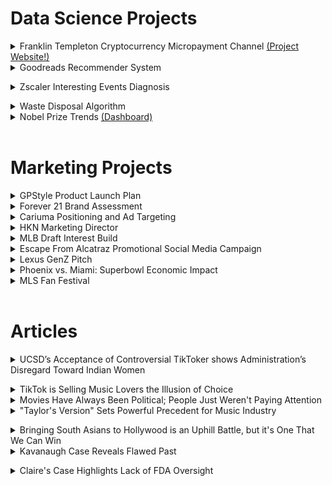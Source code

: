 # Data Science Projects 
<details>
<summary>Franklin Templeton Cryptocurrency Micropayment Channel <a href="https://medhaupadhyay.github.io/Micropayment-Channel-Public-Website/"> (Project Website!)</a></summary>
<img src="https://github.com/medhaupadhyay/portfolio/assets/81603081/f4406e0b-a3d1-44b2-8044-a816f608e366">
<br> </details>


<details>
<summary>Goodreads Recommender System</summary>
<img src="https://github.com/medhaupadhyay/portfolio/assets/81603081/56c7f3ab-0128-4e8b-b57c-1f447fb6c79b">
<img src="https://github.com/medhaupadhyay/portfolio/assets/81603081/f9d1cdac-06e2-4ea4-bf5d-8ce00ad02fa2">
 <img src="https://github.com/medhaupadhyay/portfolio/assets/81603081/edbe09fa-55db-4ed4-93a6-5f176b903d13">
 <img src="https://github.com/medhaupadhyay/portfolio/assets/81603081/df07aee6-e502-43a3-9046-f099a7f35091">
 <img src="https://github.com/medhaupadhyay/portfolio/assets/81603081/328dd6e2-120a-4731-9db2-ec671415ef19">
 <img src="https://github.com/medhaupadhyay/portfolio/assets/81603081/b8a2d88a-a6a6-4c7b-8022-7efcfb1be5e2">
 <img src="https://github.com/medhaupadhyay/portfolio/assets/81603081/0670e8ed-6a0f-41b6-bf67-ac8895bddb9f">
 <img src="https://github.com/medhaupadhyay/portfolio/assets/81603081/20f40eae-2dbf-44a0-8e4a-9e89659ce6e1">
  <img src="https://github.com/medhaupadhyay/portfolio/assets/81603081/c45231df-8faf-4700-a6b7-c8292932457d">
 <img src="https://github.com/medhaupadhyay/portfolio/assets/81603081/eeaec8fa-f11d-4523-a623-0e2d4785225d" >
 <img src="https://github.com/medhaupadhyay/portfolio/assets/81603081/652834a2-7d2d-4acc-9661-749d351f19b7" >
 <img src="https://github.com/medhaupadhyay/portfolio/assets/81603081/b88199e2-5270-42c7-b4ca-011e15414397" >
 <img src="https://github.com/medhaupadhyay/portfolio/assets/81603081/ba95b7c4-d58a-4a1a-b8af-f084b03f2181" >
 
 <br></details>


<details>
<summary>Zscaler Interesting Events Diagnosis</summary>
<img src="https://github.com/medhaupadhyay/portfolio/assets/81603081/3e7a37b2-e0bf-485e-9307-7003df74ca09">
<img src="https://github.com/medhaupadhyay/portfolio/assets/81603081/bab4269a-8992-4e54-993a-e9cbd2f14dad" >
<img src="https://github.com/medhaupadhyay/portfolio/assets/81603081/80ec5112-b085-4e81-b947-308d72be2deb" >
<img src="https://github.com/medhaupadhyay/portfolio/assets/81603081/b5ff1312-cb0c-4dcb-be4f-70b08fb23794" >
<img src="https://github.com/medhaupadhyay/portfolio/assets/81603081/8377e130-0048-4e38-884b-6d5b31f3918b" >
<img src="https://github.com/medhaupadhyay/portfolio/assets/81603081/31d41596-c219-45e7-b496-5bd5ccc1fd5b" >
<img src="https://github.com/medhaupadhyay/portfolio/assets/81603081/78ea7bb3-1e6c-475a-bc5e-e6be57eab4d5" >
<img src="https://github.com/medhaupadhyay/portfolio/assets/81603081/3619884a-7c59-41f9-9676-23f4c8217e94" >
<img src="https://github.com/medhaupadhyay/portfolio/assets/81603081/b98f1b94-94a9-425e-bcd9-ed8f23ef38ea" >
<img src="https://github.com/medhaupadhyay/portfolio/assets/81603081/30c8d5bf-6ec4-4835-87f8-bc565bc744bc" >
<img src="https://github.com/medhaupadhyay/portfolio/assets/81603081/abdd3720-24db-44c9-adfd-964558c3aac6" >
<img src="https://github.com/medhaupadhyay/portfolio/assets/81603081/67c20db9-f880-4ea6-867a-a916bfe781d2" >
<img src="https://github.com/medhaupadhyay/portfolio/assets/81603081/c12fbcbc-278f-4ab0-8b60-5c423b9dc8e5" >
<img src="https://github.com/medhaupadhyay/portfolio/assets/81603081/f254f210-0652-496b-a125-57835617022c" >
<img src="https://github.com/medhaupadhyay/portfolio/assets/81603081/5796829a-c8a9-41f5-b62a-9bc7da5a76b1" >
<img src="https://github.com/medhaupadhyay/portfolio/assets/81603081/6f57f1dc-5d8f-467a-9bdc-73d6e42d67c1" >
<img src="https://github.com/medhaupadhyay/portfolio/assets/81603081/51817dbb-e72b-45a4-896d-fc2ce0a79319" >
<img src="https://github.com/medhaupadhyay/portfolio/assets/81603081/3e4c7444-2033-465e-ac92-05a1f508e46f" >


 <br></details>


<details>
<summary>Waste Disposal Algorithm</summary>
<img src="https://github.com/medhaupadhyay/portfolio/assets/81603081/6c8e421a-7ef2-41ba-acc9-6d90be32507b" >
<img src="https://github.com/medhaupadhyay/portfolio/assets/81603081/4eb88d61-f5fa-4612-a12f-b61c75856a7a" >
<img src="https://github.com/medhaupadhyay/portfolio/assets/81603081/1e3cd897-26b6-4c3b-8bd6-39241bbe40ca" >
<img src="https://github.com/medhaupadhyay/portfolio/assets/81603081/57031355-996a-4b7e-af4d-ee0affd74e19" >
<img src="https://github.com/medhaupadhyay/portfolio/assets/81603081/273c9106-66f1-4ff3-8c72-e2b46b3133ee" >
<img src="https://github.com/medhaupadhyay/portfolio/assets/81603081/a8ff1f23-bd20-41e7-93ff-46032a43bbf0" >
<img src="https://github.com/medhaupadhyay/portfolio/assets/81603081/9f752ac3-7504-44fc-93cb-48d572f367ad" >
<img src="https://github.com/medhaupadhyay/portfolio/assets/81603081/b36394b1-933a-4c61-920e-20414a4a66d2" >
<img src="https://github.com/medhaupadhyay/portfolio/assets/81603081/c8ab7d61-490a-49ad-b7a2-719bba4a0a39" >
<img src="https://github.com/medhaupadhyay/portfolio/assets/81603081/3d42e23b-7e61-4cf8-a1b5-776e0d1613ae" >
<img src="https://github.com/medhaupadhyay/portfolio/assets/81603081/152c2a30-a70e-4d85-a3e6-3edfffea2fe2" >
 
 <br>
</details>

<details>
<summary>Nobel Prize Trends <a href="https://github.com/medhaupadhyay/Nobel-Prize-Trends/tree/main"> (Dashboard)</a></summary>
Alfred Nobel was a Swedish scientist and industrialist; he was most well-known for inventing dynamite. When he died in 1896, he bequeathed all his assets to be used for the establishment of five prizes in the fields of Physics, Chemistry, Physiology (now known as Medicine), Literature, and Peace. The first Nobel prizes were awarded in 1901 and a sixth prize for Economics was added in 1968. While the process of deciding a winner differs slightly for each category, a large chunk of the decision-making happens within the Nobel Committee. This dashboard explores various trends among Nobel prize winners, especially surrounding the number of winners over time, the gender of the winners, and the countries that the winners are from. This dashboard utilizes data spanning from 1901 to 2022. <br>




 
 <br>
</details>
<br>

# Marketing Projects 

<details>
<summary> GPStyle Product Launch Plan </summary>
<img src="https://github.com/medhaupadhyay/portfolio/assets/81603081/0ff2c009-76cc-4d41-85c5-a013d0219c78" >
<img src="https://github.com/medhaupadhyay/portfolio/assets/81603081/739b5f3f-b2f6-4515-a6d9-c03819c6c4b6" >
<img src="https://github.com/medhaupadhyay/portfolio/assets/81603081/9c44f818-0542-4d85-8cf3-e25cb42f6142" >
<img src="https://github.com/medhaupadhyay/portfolio/assets/81603081/430aceef-8357-4f53-b355-437937ba1734" >
<img src="https://github.com/medhaupadhyay/portfolio/assets/81603081/2cd6a6d3-c8f0-4d47-9ff1-4e26a04c63e0" >
<img src="https://github.com/medhaupadhyay/portfolio/assets/81603081/39ef58e6-de70-4b12-9098-55606ea1828d" >
<img src="https://github.com/medhaupadhyay/portfolio/assets/81603081/f2892c67-42ea-492d-8afd-e041d42dfec6" >
<img src="https://github.com/medhaupadhyay/portfolio/assets/81603081/4195e3e3-798f-4c6d-8e8b-3420296ef00b" >
<img src="https://github.com/medhaupadhyay/portfolio/assets/81603081/d144fa4d-5f94-4dbc-a452-8b1896561764" >
<img src="https://github.com/medhaupadhyay/portfolio/assets/81603081/6478e706-b2f4-4ab4-84d9-d2976d8a0308" >
<img src="https://github.com/medhaupadhyay/portfolio/assets/81603081/8fbb84a2-e9be-4dda-a49d-21f144c57ca5" >
<img src="https://github.com/medhaupadhyay/portfolio/assets/81603081/8c6b8796-af98-4a2a-bd96-04d47dc78ae8" >
<img src="https://github.com/medhaupadhyay/portfolio/assets/81603081/6b00408d-e421-4a3d-b4ec-d4428d84b1fb" >
<img src="https://github.com/medhaupadhyay/portfolio/assets/81603081/6b4ec744-ff26-46d3-9a0e-0522499fe3f6" >

 <br>
 <br></details>

<details>
<summary> Forever 21 Brand Assessment </summary>
 <img src="https://github.com/medhaupadhyay/portfolio/assets/81603081/b6f492fe-35e9-47ab-8a7d-9b60eb83137b" >
<img src="https://github.com/medhaupadhyay/portfolio/assets/81603081/4630e62c-fad6-448c-a0f7-960058ea50cb" >
<img src="https://github.com/medhaupadhyay/portfolio/assets/81603081/a887ee26-c5e5-4f58-996b-3b32a293080f" >
<img src="https://github.com/medhaupadhyay/portfolio/assets/81603081/9542061b-d72c-488e-a50f-5fdfb9a0ba72" >
<img src="https://github.com/medhaupadhyay/portfolio/assets/81603081/1534f896-20aa-4733-b0fd-851a0e7240e3" >
<img src="https://github.com/medhaupadhyay/portfolio/assets/81603081/061c297b-bba9-4828-b0c1-9e44b4ebac21" >
<img src="https://github.com/medhaupadhyay/portfolio/assets/81603081/981b5833-07e0-4fa9-87e1-8b796e148570" >
<img src="https://github.com/medhaupadhyay/portfolio/assets/81603081/04af49bb-ee5c-4ab0-9584-47ff04976567" >
 <img src="https://github.com/medhaupadhyay/portfolio/assets/81603081/372e9597-913b-478d-bff9-8daaf6f70c64" >
 <img src="https://github.com/medhaupadhyay/portfolio/assets/81603081/d229284e-e8de-4e68-82a2-85d95d25b9e8" >
 <img src="https://github.com/medhaupadhyay/portfolio/assets/81603081/72ca71c1-c691-4801-88fc-a892e4d3d626" >
 <img src="https://github.com/medhaupadhyay/portfolio/assets/81603081/9041586a-a7cd-419e-bfee-b0069bccd8a0" >
 <img src="https://github.com/medhaupadhyay/portfolio/assets/81603081/b4b17e1f-c7ce-4ad4-ad87-32b9eb2bd8f9" >
<img src="https://github.com/medhaupadhyay/portfolio/assets/81603081/124aa7d2-a27a-4e43-94de-60cfbfda3f02" >
<img src="https://github.com/medhaupadhyay/portfolio/assets/81603081/7e892b25-f408-4b7e-946b-939d90dd81d9" >
<img src="https://github.com/medhaupadhyay/portfolio/assets/81603081/35f9eebe-0cb0-45a6-af9e-e33affe0e5ef" >
<img src="https://github.com/medhaupadhyay/portfolio/assets/81603081/23f5ba91-621d-4afa-801e-41560761f110" >
<img src="https://github.com/medhaupadhyay/portfolio/assets/81603081/270b18de-5b91-414d-8ce9-8df5c547d80c" >
<img src="https://github.com/medhaupadhyay/portfolio/assets/81603081/e68b8d6b-d305-4340-b2ad-54bd10bd89f5" >
<img src="https://github.com/medhaupadhyay/portfolio/assets/81603081/b3372493-da2f-4bb6-b11c-77d0ae51bf3d" >
<img src="https://github.com/medhaupadhyay/portfolio/assets/81603081/4155e8b9-4c24-4ae3-a01d-c50a8a98ccd7" >
<img src="https://github.com/medhaupadhyay/portfolio/assets/81603081/6637d022-77dd-406a-8ac3-a1a82d475a7a" >
<img src="https://github.com/medhaupadhyay/portfolio/assets/81603081/f2b80916-c6d2-40c8-9a89-6f960004dbed" >
<img src="https://github.com/medhaupadhyay/portfolio/assets/81603081/797536dd-fdf3-44aa-b9ad-274d1accf4ae" >
<img src="https://github.com/medhaupadhyay/portfolio/assets/81603081/7cc39798-9852-4d13-9115-43b883c99317" >
<img src="https://github.com/medhaupadhyay/portfolio/assets/81603081/60502c03-2813-43f0-b008-f195ba75eea8" >

 <br>
 <br></details>

 <details>
<summary> Cariuma Positioning and Ad Targeting</summary>
<img src="https://github.com/medhaupadhyay/portfolio/assets/81603081/f0fab1f3-0b0b-4639-8329-4b45b5966bf6" >
<img src="https://github.com/medhaupadhyay/portfolio/assets/81603081/3901e5f0-297f-40cd-af0e-3abfdf107e2a" >
<img src="https://github.com/medhaupadhyay/portfolio/assets/81603081/64b533d4-d496-42df-85e4-67544e734c39" >
<img src="https://github.com/medhaupadhyay/portfolio/assets/81603081/a67157ee-0d1d-4f04-b453-b13732429c42" >
<img src="https://github.com/medhaupadhyay/portfolio/assets/81603081/0f66d627-e62a-4823-9da0-d32bb41f6321" >
<img src="https://github.com/medhaupadhyay/portfolio/assets/81603081/ca746308-731b-43e3-b50c-baae59126a75" >
<img src="https://github.com/medhaupadhyay/portfolio/assets/81603081/bb4c0ecd-dcf7-48ad-bd88-cb521703924d" >
<img src="https://github.com/medhaupadhyay/portfolio/assets/81603081/ca86896a-c371-4585-bbf3-141dd6daefeb" >
<img src="https://github.com/medhaupadhyay/portfolio/assets/81603081/b633a9da-32c8-48ae-b043-e81cd0b3e125" >
<img src="https://github.com/medhaupadhyay/portfolio/assets/81603081/7f13dbde-6883-4581-b256-ceb445ab37d1" >
<img src="https://github.com/medhaupadhyay/portfolio/assets/81603081/5bae7795-3178-4067-889a-ed753030ff60" >
<img src="https://github.com/medhaupadhyay/portfolio/assets/81603081/e440dcee-a87f-4361-9093-0f4227f68b76" >
<img src="https://github.com/medhaupadhyay/portfolio/assets/81603081/868989ed-1d6c-40f9-84bc-d99df4eae4b8" >
<img src="https://github.com/medhaupadhyay/portfolio/assets/81603081/f692d5bb-2cb6-4799-8210-3547c1b4761c" >
<img src="https://github.com/medhaupadhyay/portfolio/assets/81603081/e8aa7033-ca3b-4d98-9f14-eb5c472357d5" >
<img src="https://github.com/medhaupadhyay/portfolio/assets/81603081/f08d5dd9-b5f6-4552-a301-fbb6517c9fca" >
<img src="https://github.com/medhaupadhyay/portfolio/assets/81603081/352c69e2-169e-49f4-bc68-e76f0b56efa9" >
 
 <br>
 <br></details>

  <details>
<summary> HKN Marketing Director</summary>
   I served as Marketing Director for the Kappa Psi chapter of Eta Kappa Nu (HKN), the honor society of the Institute of Electrical and Electronics Engineers (IEEE). Student members are selected on the basis of scholastic standing, character, and leadership. Members provide free tutoring and host a variety of workshops and events to promote technical, professional, and academic development. <br>
   My role involved managing the UCSD HKN Instagram account, LinkedIn, email newsletter, and overall content calendar and style guide. I also created marketing materials for large-scale events such as the annual General Body Meeting (GBM) and Hardware Hackathon (Hard Hack). 
<img src="https://github.com/user-attachments/assets/f0ac8a4d-2be0-4c59-a852-b205b7395a0e" >
<img src="https://github.com/user-attachments/assets/146874c7-a1f1-4a74-b45b-de5a19cb257a" >
<img src="https://github.com/user-attachments/assets/82ac1345-f996-4fd0-b2f0-043ccbb35dc1" >
<img src="https://github.com/user-attachments/assets/8feffd12-854f-4491-8761-77c1936e7d71" >

 <br>
 <br></details>

 <details>
<summary> MLB Draft Interest Build </summary>
<img src="https://github.com/medhaupadhyay/portfolio/assets/81603081/9e038a74-b459-45f9-aeb2-62b9dfc00def" >
<img src="https://github.com/medhaupadhyay/portfolio/assets/81603081/31c8c9a6-f657-47f6-a681-104095b26c86" >
<img src="https://github.com/medhaupadhyay/portfolio/assets/81603081/1c69b95e-467b-4cd5-a238-46ddc866598c" >
<img src="https://github.com/medhaupadhyay/portfolio/assets/81603081/9c5fcbd0-d51e-4e1b-8f4e-c220e010fd95" >
<img src="https://github.com/medhaupadhyay/portfolio/assets/81603081/599afe71-f887-4a03-9b37-094bfaa51044" >
<img src="https://github.com/medhaupadhyay/portfolio/assets/81603081/f41d4580-3aed-4c59-992a-0d91eb22e326" >
 <br>
 <br></details>

<details>
<summary> Escape From Alcatraz Promotional Social Media Campaign </summary>
<img src="https://github.com/medhaupadhyay/portfolio/assets/81603081/19c0857a-d983-45ab-a730-9b1d2e97caea" >

 <br>
 <br></details>

 <details>
<summary> Lexus GenZ Pitch </summary>
<img src="https://github.com/medhaupadhyay/portfolio/assets/81603081/e2015ddf-5b3c-45cf-927e-b3b451b1971b" >
 <img src="https://github.com/medhaupadhyay/portfolio/assets/81603081/2a5eb293-5d15-44b2-99a3-6994459ab4eb" >
<img src="https://github.com/medhaupadhyay/portfolio/assets/81603081/261cb4a0-6a0f-4ddb-93ac-81bdf775fe99" >
<img src="https://github.com/medhaupadhyay/portfolio/assets/81603081/040f474a-d3c9-4d35-9bd3-71ff99b75c12" >
<img src="https://github.com/medhaupadhyay/portfolio/assets/81603081/9b68ba17-b813-480d-8fc5-2478195c6c44" >
<img src="https://github.com/medhaupadhyay/portfolio/assets/81603081/21a36c6a-0592-48d9-939d-928a133ac484" >
<img src="https://github.com/medhaupadhyay/portfolio/assets/81603081/8dc156bf-9f0f-459f-88f3-97a4356e7605" >
<img src="https://github.com/medhaupadhyay/portfolio/assets/81603081/fd9c694c-1501-4887-912b-71814e913b36" >
 <br>
 <br></details>

 <details>
<summary> Phoenix vs. Miami: Superbowl Economic Impact </summary>
<img src="https://github.com/medhaupadhyay/portfolio/assets/81603081/49c424fa-c3d0-4b33-a60f-3e82d79b6025" >
<img src="https://github.com/medhaupadhyay/portfolio/assets/81603081/8e0c8777-84af-473e-bda8-c878306b3943" >
<img src="https://github.com/medhaupadhyay/portfolio/assets/81603081/f0fa86e4-dab3-45ed-8494-0cf236dacb47" >
<img src="https://github.com/medhaupadhyay/portfolio/assets/81603081/f1772007-d5c9-4d83-b1fa-5f419e6ef025" >
<img src="https://github.com/medhaupadhyay/portfolio/assets/81603081/de5713ad-959a-4913-a143-dfe32e510090" >

 <br>
 <br></details>

 <details>
<summary> MLS Fan Festival </summary>
<img src="https://github.com/medhaupadhyay/portfolio/assets/81603081/a71e82ee-d6db-495d-b36b-e79c4d76af5e" >
<img src="https://github.com/medhaupadhyay/portfolio/assets/81603081/dc82eeb0-b600-45c2-8308-ce0fc4ae9b86" >
<img src="https://github.com/medhaupadhyay/portfolio/assets/81603081/0361b869-93a8-48d4-a200-f67a02ddfb39" >
<img src="https://github.com/medhaupadhyay/portfolio/assets/81603081/d3aa03f7-e971-4792-b473-da93d3d0329e" >
<img src="https://github.com/medhaupadhyay/portfolio/assets/81603081/d516ef39-7581-4ee6-a49c-9c48303fd304" >
<img src="https://github.com/medhaupadhyay/portfolio/assets/81603081/28c355f5-ec95-4ddf-9cd4-4f5bfb5abd7e" >
<img src="https://github.com/medhaupadhyay/portfolio/assets/81603081/de8aa07f-03f2-420a-8b68-ce59d7df49c3" >
<img src="https://github.com/medhaupadhyay/portfolio/assets/81603081/5ca9ee28-b08d-4f55-b967-0bf8ca40318d" >
<img src="https://github.com/medhaupadhyay/portfolio/assets/81603081/400f32e6-36bd-4efe-a8ef-d07557838716" >
<img src="https://github.com/medhaupadhyay/portfolio/assets/81603081/c7c33c7b-c8f3-4bf4-b9c3-eef4bc3a70d9" >
<img src="https://github.com/medhaupadhyay/portfolio/assets/81603081/a03518f4-6a5c-44a9-aa5d-8d86ef86b382" >
<img src="https://github.com/medhaupadhyay/portfolio/assets/81603081/52368339-7024-43a9-8cfb-51e4ef9f5adb" >
<img src="https://github.com/medhaupadhyay/portfolio/assets/81603081/0e874271-f8bb-4f99-999b-4252f6c284bb" >
<img src="https://github.com/medhaupadhyay/portfolio/assets/81603081/846e82c6-78e1-471f-9afa-bbc04e06d692" >
<img src="https://github.com/medhaupadhyay/portfolio/assets/81603081/fdc1c2e7-c383-4a9c-967c-5e57da978ec8" >
<img src="https://github.com/medhaupadhyay/portfolio/assets/81603081/47f2a502-73bc-4678-8df2-537b787be14a" >
<img src="https://github.com/medhaupadhyay/portfolio/assets/81603081/c72aafdd-ef35-405b-a361-9aa50a4514e8" >

 <br>
 <br></details> <br>

# Articles 
<details>
<summary> UCSD’s Acceptance of Controversial TikToker shows Administration’s Disregard Toward Indian Women </summary>
Even now, it’s difficult for me to describe the way my stomach dropped when I first heard that Avaneesh Kanala was coming to UC San Diego. At first glance, Kanala might seem like an average UCSD transfer student, but a quick search of his name will pull up the TikTok account where he spews racist and misogynistic “hot takes” to over 350,000 followers. I’ve had the misfortune of seeing his videos on my “For You Page” for the past couple years, but the thought of him coming here was truly gut-wrenching. <br>
<img src="https://github.com/medhaupadhyay/portfolio/assets/81603081/eee191eb-a0cf-4dd4-8e25-720e794e3f25" > 
<br>
Kanala’s videos reduce women to mere objects, belittling everything about them from their bodies to their education to their culture, with targeted attacks on his female classmates. This kind of hateful content has always been aimed at people like me: Indian women who aspire to be independent and intelligent. For the past few years, Kanala’s TikTok content has been a painful but bearable rabbit hole that I would occasionally be sucked into. But now I am seeing demons from my screen materialize as Kanala steps onto the UCSD campus. My school has taken someone who can kindly be described as a troll, and presented them in the flesh; am I wrong to see this as a stinging betrayal? <br>
I know that in the real world, there are battles that I will lose. There will be people who will spew hatred at me and try to push me down. But here? On my home turf? This is a knife in my back, a sinking feeling in my stomach. It is a loss of trust, a broken promise.  <br>
<img src="https://github.com/medhaupadhyay/portfolio/assets/81603081/0a577368-d8ae-45c5-8dcc-0c8a11f54eaa" > <br>
I have always believed UCSD when they claimed that this is “an inclusive community where all have the opportunity to thrive,” but the acceptance of Kanala has left me questioning the purity of their ideals. Until now, I considered this school a safe place, a place where my classmates and I would be protected and uplifted. The inclusive community here is one of the first things I bring up when people ask about my favorite parts of UCSD. I tell them how I turned down other schools because I didn’t want to be surrounded by toxic clout chasers who put down other people in some sort of twisted game. I tell them that UCSD promised me a place where I would be respected — where I would be valued. <br>
 One case cannot make or break the culture of an entire university, but UCSD bringing a student like this onto campus would make their stance on inclusion infinitely clearer than thousands of memos ever could; after all, what good is a school that goes on and on about making sure that everyone “feels included in campus life” and then turns around and provides a welcome to someone who is actively spreading hateful and prejudiced messaging? Will the school only take action after these kinds of posts lead to physical violence against women? And what about the other hidden incels at UCSD who will take Kanala’s acceptance at UCSD as a green light for their own brands of misogyny and sexual violence? One case can easily serve as the straw that breaks the camel’s back. <br>
<img src="https://github.com/medhaupadhyay/portfolio/assets/81603081/5432011d-bc1b-4582-8311-43d0e28cdce6" > <br>

Kanala has also complained that “brown TikTok teamed up to get [him] kicked out of Purdue.” In this case, he is referring to the South Asian community on tiktok, many of whom claim that he was facing multiple sexual assault allegations. <br>
Whether Kanala was expelled from Purdue or left of his own volition, he is placing the blame on a mass grassroots uprising. While the details of his situation are not publicly available, it is not unreasonable to believe that all those people had a strong reason to push him out of school. If he was truly “kicked out” of Purdue as he claims, why has UCSD welcomed him here? Has he made amends for his actions? <br>
<img src="https://github.com/medhaupadhyay/portfolio/assets/81603081/6331d7f8-fdd9-4eb0-a664-0dbf09630b18" > <br>

The administration has welcomed this man onto our campus, given him a dorm and a seat in our classes. But how are we, as students, supposed to welcome him into our Triton community? How do we make space for him without pushing out the Indian women that he has been actively undermining? I don’t think we can. I think that a line has been drawn in the sand and we must choose sides. <br>
I can rest easier knowing that many will choose the clearly correct side, and it is comforting to see students leaping to denounce Kanala’s actions. Although it’s heartwarming to see everyone coming together like this, we all know that administration’s acceptance of Kanala reigns supreme. The truth of the matter is that UCSD’s acceptance of Kanala is serving as a strong form of validation for his hateful rhetoric. While this may not have been their intention, UCSD send the message that this student is a respectable citizen who lives by the Triton values. This, in turn, creates an uncomfortable, and potentially unsafe, environment for Indian women at UCSD. <br>
To be absolutely clear, I do not know Avaneesh personally, nor am I advocating for any specific action to be taken against him. All I have to say is that I am deeply disappointed in my school. Something in our Triton community has broken, and I’m afraid it may be irreparable. <br>

 <br></details>

 <details>
<summary>  TikTok is Selling Music Lovers the Illusion of Choice </summary>
 TikTok has established itself as a breeding ground for a whole new type of social media content, one that relies heavily on music. But rather than finding “new” music on TikTok, we’re just being fed the same thing over and over again until our brain starts to tell us that it might not sound so terrible after all. TikTok doesn’t make good music famous; it makes certain types of music famous. <br>
  <img src="https://github.com/medhaupadhyay/portfolio/assets/81603081/59d89197-6334-40e8-9397-ac3028ec1dd5" > <br>
TikTok music leans heavily into a few niche categories. Aside from songs that are good for dancing, one such category is songs with catchy lyrics. These songs are very useful as the soundtrack for the short stories common on TikTok. For example, the lines “for all of my pretty, and all of my ugly too” from Grande’s “pov” were commonly used for people to show themselves looking — you guessed it — pretty and ugly. Songs with fun beat drops have also found a place on TikTok. The beat drop in songs like “Candy,” “ily” and “Somebody That I Used to Know” are commonly used as a soundtrack to short stories or compilations. <br>
Inherently, TikTok has served to severely narrow the scope of songs that can become popular; if your song doesn’t fit into one of these categories, good luck getting anyone to listen to it. On the flip side, if your song does fit into one of these categories, you’ve suddenly and exponentially increased the odds of it becoming mainstream.   <br>
When a song goes viral, it’s suddenly being blasted into people’s ears every time they visit TikTok. And this serves to create the impression that millions of people are obsessed with the song, and it must, therefore, be good. <br>
This is a tantalizing shortcut to fame and therefore money that is understandably difficult for artists to ignore. Though there will always be artists who prioritize fame over art, TikTok’s rigid “genres” are incredibly tempting for singers, who are always at the risk of being left behind when the tide turns. <br>
When artists start prioritizing fame over art, we all suffer. By curating simple trends, TikTok has effectively made it harder for different types of music to rise up by incentivizing artists to make their music fit into boxes. So despite our best intentions, TikTok has turned into a playground for record labels to pump out formulaic music designed to go viral — and it’s working. From Billie Eilish’s “Therefore I Am” to Dua Lipa’s “Don’t Start Now” to Jason Derulo’s “Savage Love,” mainstream artists are all rushing to get a piece of the TikTok pie by adding quirky lyrics and beat drops and planning elaborate dances for fans to copy. <br>
But does popularity really equal merit? Just because a song happens to fit into one of these categories, is it something that I should actually listen to? Must I hear the same three songs every time I turn on my phone? The whole reason that the internet is touted as an equalizer is that it gives the listener a choice. We are no longer bound to the singers that record labels choose. And yet, it feels like we’re somehow going backwards in terms of diversity as far as music is concerned. Am I really supposed to believe that a song is good just because it lends itself well to dice rolling? It can be said that this trend is isolated to TikTok, but it’s tough to be an isolated trend when TikTok has more than 1,000,000,000 users across 150 countries. <br>
With more and more people turning to social media for entertainment, TikTok stands poised to seriously change the way that we consume content, especially music. As music grows more commercialized, it becomes more and more packaged with the sole purpose of increasing profits. In the past, a large chunk of the power rested in the hands of music industry professionals. Now, social media is increasingly snatching at their clout. <br>
Rather than being at the mercy of corporate producers, we’re now letting trends and algorithms determine what we listen to. Though letting any “higher ups” dictate the flow of art is questionable, it can be argued that taking the reigns of music from professional musicians and handing it to social media influencers is a bit of a downgrade. <br>
But then again, what do I know? At the end of the day, TikTok is supposed to be a fun platform for people to share their creativity. Just make sure it isn’t your one-stop shop for new music. <br>

 
 <br>
 <br></details>

 <details>
<summary> Movies Have Always Been Political; People Just Weren't Paying Attention </summary>
Last Friday’s epic finale to “The Falcon and the Winter Soldier” finally made it official: Anthony Mackie’s Sam Wilson is the new “Captain America.” Unsurprisingly, the decision — and the show in general — has sparked a wave of criticism. While some of the uproar surrounding the show was blatantly racist, a lot of people took the chance to air out their grievances with the media becoming “too woke.” This frustration is not unique to “The Falcon and the Winter Soldier”; over the past few years, an increasing number of people are uncomfortable with what they deem an unnecessary insertion of politics into their entertainment and are bemoaning the death of escapist cinema. This complaint, however, is insanely strange. The thing is, movies are always political if the audience chooses to watch them with a political gaze. Movies have always been firmly rooted in reality — the political messaging was just somewhat hidden in order to avoid alienating audiences, and people have gotten complacent in playing along and completely missing the point of these movies. Movies have not suddenly become more political, writers have just stopped hiding their themes behind smoke and mirrors in the hopes that they can reach out and shake even a few of their viewers out of a state of willful ignorance. <br>
  <img src="https://github.com/medhaupadhyay/portfolio/assets/81603081/0485e12d-5261-4269-b608-87292d3acb70" > <br>
Those who claim that the movies they watch are “apolitical,” “escapist,” or “disconnected from reality” are simply not thinking critically about the media they are consuming. If someone were to look at a film with a political lens, they would be hard-pressed to find many movies that are truly apolitical. The trick is that the political messaging of films was often disguised for an unwitting or unreceptive audience. For example, “Zootopia” made powerful arguments about racial stereotyping, policing, and the repercussions of bigoted government officials while still being a whimsical movie for children. This analysis is not a “hot take” — it is literally the point of the movie. Still, when police officer Judy impulsively grabs a weapon simply because Nick supposedly has violence in his biology, it wasn’t labeled as a political scene. But when Sam is confronted by a cop in “The Falcon and the Winter Soldier,” it is “too woke.” What could possibly be the difference, other than the viewers’ inability to understand the simple metaphor presented in “Zootopia?” The truth is that most people consider movies to be frivolous entertainment because they only engage with media at the shallowest level possible. And honestly, there is usually nothing wrong with that. There is absolutely no requirement to analyze every movie with critical thought. So, “The Falcon and the Winter Soldier” made it easy for the audience. They did away with a lot of the metaphors and made it easier to understand the story they were trying to tell. <br>
Technically, the viewer can still choose to keep their head in the sand. If someone can’t understand that “Avatar” is a searing critique of colonialism and capitalism, then there is no reason for them to take away anything political from Sam Wilson telling world leaders to provide aid to refugees in “The Falcon and the Winter Soldier.” Everything that happened in the show is fiction. It is only political if the audience takes the fictional story and draws parallels to what is going on around them. And that is the viewer’s personal decision. <br>
As far as the new “Captain America” being Black, simply including people of color in movies is not political. Why is the very existence of non-white people considered a “heavy” topic that takes away from entertainment? “Captain America” is still a superhero franchise with witty jokes, silly banter, and fast-paced fight scenes. Nothing has inherently changed. “The Falcon and the Winter Soldier” is no more and no less political than every other “Captain America” movie. People that glossed over the clear messaging in the original trilogy have no business complaining about this new phase. No one said that the audience has to feel a certain way after watching anything, but viewers who look at a Black man speaking candidly and decide that it’s all a plot to further some sort of an agenda are ruining it for themselves. Rather than feeling inspired or moved, they’re twisting a glorious moment into something it’s not. <br>
People who want their entertainment to remain apolitical simply have to continue letting the themes fly over their heads. Aside from the point that it is a privilege to “take a break” from politics, fiction is only “escapist” as long as the viewer chooses not to connect the story with real life. Movies that are labeled “too woke” are slapped with that label because the writers chose not to engage with complicated metaphors and dialogue that can be interpreted in multiple ways — they chose to make the themes obvious so that it might smack a few of the people who insisted on ignoring anything that was even slightly veiled. <br>
Recently, it’s become increasingly difficult for people to miss the parallels between the stories they consume and the world outside their door. In the past, these parallels were buried; now they’re being showcased more openly. From “The Invasion of the Body Snatchers” to “Hunger Games” to “Transformers,” political motifs have been a staple in fiction for ages. They’re just getting harder to ignore in today’s day and day. <br>
Films* have always tackled the real-world problems that society is facing, but it has always been up to the audience to make the connections. Just because “The Falcon and the Winter Soldier” wrote it out in bold doesn’t change the fact that the message has always been there; some people just chose not to see it. <br>
*The word movie was thrown around a lot in this article, but the audience should be acutely aware that Sam Wilson did not, in fact, wield the shield on the big screen. All of this “wokeness” happened in the confines of Disney+. Disney made a leap by giving the mantle of Captain America to a Black Man, but there is plenty of room for them to backtrack and fumble the progress they’ve made so far. <br>

 
 <br>
 <br></details>

 <details>
<summary> "Taylor's Version" Sets Powerful Precedent for Music Industry </summary>
Taylor Swift’s re-recording of her albums, fondly known as "Taylor's Versions", is her latest push to make the music industry a better place, especially for vulnerable artists. Swift is hardly the first artist to face devastation at the hands of their record label, but she might very well be the first one to fight it so openly. What the public views as a catfight between high-profile celebrities is essentially a battle for her life’s work; the very work that the media continues to claim is too personal. In between slut-shaming her, the public continues to claim that Swift is a money-hungry vulture who masterminded every controversy surrounding her in order to increase profits.   <br> 
    <img src="https://github.com/medhaupadhyay/portfolio/assets/81603081/8bebdbe3-7f07-4052-a08b-4636b9790de6" > <br>

It is completely beside the point to argue that Swift does not need the extra money from her rerecordings – what she is doing is setting a precedent. <br>
She has expressed her belief that artists should have the rights to their work, or at least be given the opportunity to buy them back at market value, and she is acting on it. It may not make a huge financial difference for Swift, but it could mean the world for a struggling artist—just like her groundbreaking work in pushing Spotify and Apple Music to pay artists more. Even back then, she was one of few big-name artists who took a stance and stuck to it. At every step, Swift has pushed to make the music industry a better place. Somehow, society has normalized punishing Taylor Swift just for being herself and telling her truth. <br>
 This anti-Taylor sentiment peaked in 2016, with the #TaylorSwiftIsOverParty. Coming off of an iconic high with her album 1989, the public decided that they had enough of Swift and turned on her rapidly. Between her new feud with the Kardashian-West clan and her breakup with Calvin Harris and subsequent rebound with Tom Hiddleston, the media frenzy was out for blood. <br>
 In her Netflix documentary about this tumultuous time period, “Miss Americana”, Swift shares her struggles with an eating disorder, the invasive media coverage of her life, her legal sexual assault battle, and her battle to speak out for what she believed in politically. Each and every one of these issues brought an avalanche of criticism onto her, not to mention the casual sexism she has been forced to endure throughout most of her career. Buried under all of this, Swift was at the cusp of becoming a relic of the past. <br>
And yet she didn’t. Swift pushed back, reinventing herself once again with the edgy “Reputation”. Despite claims that she was no longer relatable, Swift went on to put together a visually stunning stadium tour that made millions. All this to say that Swift is no stranger to the crowds turning on her. <br>
The latest disparagement surrounding Swift’s re-recordings probably won’t be enough to deter this talented and hard-working artist, but just because Swift doesn’t let the mud-slinging drag her down doesn’t mean that it’s harmless. There is nothing cool about undermining a driven artist who is putting themself on the line in order to pave the way for future generations. <br>
It’s inevitable that Swift will go down in history as one of the defining artists of this generation; it’s time for the public to get behind her. Even people who think they don’t like Swift’s music should check out her re-recordings — Taylor’s discography is truly wide enough to please everyone. Swift has always been both a talented artist and one who is working to make the industry a better place; she never disappoints, and it’s about time we stopped letting her down.  
 <br>
 <br></details>

  <details>
<summary> Bringing South Asians to Hollywood is an Uphill Battle, but it's One That We Can Win  </summary>
There was a moment during the San Diego Asian Film Festival (SDAFF) screening of Iman Zawahry’s “Americanish” that made me cry. By all means, “Americanish”is a romantic comedy; the story follows two Pakistani-American sisters and their cousin as they navigate the complicated world of marriage while trying to find professional fulfillment. But something about watching Maryam, Sam, and Ameera each find their own version of happily ever after moved me to tears. If you asked me why, I don’t think I could exactly explain it. It was the novelty, I think, of seeing South Asian women finding joy that left me awestruck. It served as confirmation to me that success was whatever I chose to make of it, and that it was something I deserved. It was not at all what I expected, but it was beautiful nonetheless. And that, I think, is how to best describe my experience at SDAFF. Among the jokes, satire, drama, and documentaries, there was an unmistakable undercurrent of bittersweet joy at seeing Asian stories on the big screen. Every movie was an explosive celebration of culture, but the novelty of the experience served as a painful reminder of the lack of Asian representation in today’s media. We’ve heard the word “representation” thrown around a lot in recent years, but rarely do we see it executed successfully. Simply put, art hits differently when you know that every person on the cast and crew is committed to shining the spotlight on underrepresented communities. <br>
   <img src="https://github.com/medhaupadhyay/portfolio/assets/81603081/e7861267-5493-4e46-8b74-dc781c9da215"> <br>
For me, representation meant watching an entire theater light up to “Sheila Ki Jawani” and “Malang” in Geeta Malik’s “India Sweets and Spices.” “India Sweets and Spices” follows UCLA freshman Alia, who is fed up with her uber-rich family and friends’ shallowness and befriends the family who owns the local Indian grocery store. No matter how rich and hypocritical the characters were, I saw my friends and family reflected in Alia’s community. Watching Indian excellence celebrated on screen, glamorously decked out in glittering outfits and luxurious cars, made me proud beyond words. The rich storytelling and the attention to detail felt like a warm hug; reassurance that someone like me could be the star of their own story. To see aspects of my life — albeit exaggerated versions of it — play out on screen was an experience I won’t forget. When I asked Geeta Malik about the personal inspiration behind the film, she reflected on how weekend Indian get-togethers served as a hotbed for culture and community during her childhood, leaving me feeling like she took the words right out of my mouth. Watching Malik address the theater, it felt like a spectacular future was within reach — one where a movie with an all-Indian cast could be a blockbuster.<br>
I felt a similar sense of hope after watching “7 Days.” Taking place right as the COVID-19 pandemic unfolded in March 2020, “7 Days” tells the story of Ravi and Rita, whose painfully awkward first date becomes unexpectedly elongated when the two are forced to quarantine together. From a soulful examination of arranged marriages to a tearful monologue on the cultural importance of the romantic drama “Kal Ho Naa Ho,” Roshan Sethi’s quirky pandemic rom-com was firmly rooted in Indian culture; but it also spoke to universal themes of loneliness and love, confusion and desperation, and the importance of connection. Listening to Sethi explain the creative process that led him to write “7 Days” with his boyfriend Karan Soni while in residency, I intuitively knew that the future of Asian American cinema is in good hands. Sethi and Soni’s process meticulously aimed to capture the internal tug of war between traditional customs and western thinking, and it is the unique kind of story that could only have been written by Asian Americans.<br>
The Asian American immigrant experience is one which values resilience, resourcefulness, and thrift; so it comes as no surprise that Asian American filmmakers have managed to create such wonderful art even in the face of countless obstacles. Bringing Asian culture to the movies has been — and continues to be — an uphill battle, but attending SDAFF made me realize that we still have a fighting chance if we band together. These and many other films from SDAFF will be playing in theaters across the country, where anyone can walk in and experience the beauty and joy of the Asian American experience. I encourage anyone with the opportunity to do so to buy a ticket and show up for these artists. There is no lack of talented Asian filmmakers; there is only a lack of support for their work. Attending SDAFF granted me a vision of what mainstream Asian American art could look like. This world has largely been pushed out of the spotlight, but I can’t wait for the day when it finally takes center stage.   
 <br>
 <br></details>

 <details>
<summary> Kavanaugh Case Reveals Flawed Past </summary>
When Brett Kavanaugh was nominated for the Supreme Court in July 2018, media attention was relatively minimal. This changed, however, when Senator Dianne Feinstein revealed that she had received a letter detailing claims of sexual assault against Kavanaugh from a victim who preferred to remain anonymous. While the decades-old accusation left spectators across the country speechless, it provided a unique lesson for students: mistakes from high school and college can impose unprecedented implications on their futures. <br>
      <img src="https://github.com/medhaupadhyay/portfolio/assets/81603081/890199b2-2135-4537-8ba2-00487b1bf467" > <br>

Days after Feinstein’s revelation, the victim disclosed her identity and made her accusations public. Dr. Christine Blasey Ford shared her experiences via The Washington Post, claiming that Kavanaugh had assaulted her at a high school party in the early 1980s. Two of Kavanaugh’s classmates from Yale University, Deborah Ramirez and Julie Swetnick, also came forward with similar accusations. The confirmation hearing took place in September, a routine procedure that allows senators to interview nominees for the Supreme Court. After the hearing, the Senate Judiciary Committee requested that President Trump order a FBI investigation, which he opened on Sept. 28. During the investigation, proof that Kavanaugh had been a heavy drinker in high school and college surfaced. <br>
“You hear your parents and teachers saying it all the time: don’t do anything you’ll regret in the future,” said sophomore Ibraheem Qureshi. “Now, it suddenly feels real; they may have a point. And now, with the addition of social media, everything you do is online. A lot of people are deleting their social media pages. They don’t want what they posted online in high school to be used against them.” <br>
It may never be clear whether Dr. Ford’s allegations are true or not, but they have nonetheless left an ugly smear on Kavanaugh’s reputation. Even if the accusations of sexual assault are false, the investigation has exposed Kavanaugh’s rowdy behavior in high school and college, revealing that he may have been downplaying his alcoholism. Former classmates came forward with claims that Kavanaugh had been intentionally misleading with his testimony, referring to a 1985 bar brawl that ended with police intervention. Kavanaugh’s actions during high school may not be representative of who he is today, but he is still responsible for their consequences. Many claim that his heavy drinking in school proved that he was not qualified to be a Supreme Court Justice, while others argue that he was unqualified because he had lied under oath about his drinking problems.
<br>
For many students, partying is an irreplaceable part of the high school and college experience. However, teenagers’ ideas of having fun can often border on unsafe or downright dangerous. <br>
“A lot of people think that having a good time is just doing what their friends are doing,” said senior Alicia Wu. “If there is something you enjoy that may come back to hurt you, you should work to change yourself. It’s not just about your record. Rather than something tangible, it’s more about your character; the decisions you make when you’re younger will shape who you become in the future.” <br>
Still, high school and college students often make mistakes; it’s a part of the learning process. Since they are young and inexperienced, it is almost inevitable that they will make bad decisions. However, there is distinction between careless errors and crimes, and the latter may never be forgiven. <br>
“There’s a line between kids being kids and being a bad person,” Qureshi said. “Most of the time when you make a mistake, people are going to hold it against you. You can ask for forgiveness, but you won’t always receive it. Sometimes, people realize that they were wrong, and they are trying to change for the better, but in some cases it’s not possible.”
<br>
Throughout the ordeal, witnesses and investigators across the country stepped in to unearth every piece of evidence about Kavanaugh’s student life. His actions during school posed a serious threat to his career nearly 35 years later. The same could potentially happen to any student, years from today. One seemingly insignificant mishap can have resounding consequences, and high schoolers should be careful to protect themselves from these unintended ramifications. This incident may lead students to monitor their own behavior more closely. On the other hand, it may simply convince students to put up a facade for the people around them. <br>
“I don’t think that the Kavanaugh case is going to force anyone to change,” said World History teacher Nhat Nguyen. “Students might be really good at putting up a front for other people to see, but in private, they are still who they are.”
<br>
 Adding on to the case’s complications, many have wondered whether evidence from so long ago can be considered an accurate representation of a person today. After all, people can change over the course of several years.
<br>
“High school is a really strange period of time for everyone,” Mr. Nguyen said. “It’s hard to see if it really reflects who a person is years later. We need to see if there is anything consistent, if there are any constants. One point in time doesn’t give you any progression, you need more data to see if they’ve changed over time.” <br>
 Whether or not a person changes, it is irrefutable that incidents from high school and college are now acceptable reasons for attacking public figures. High schoolers have been quick to realize that anything they say or do can be used against them. Students may refrain from going down the wrong path if they realize that bad decisions can keep them from accomplishing their long-term goals and aspirations. <br>
“We don’t just live for the moment; we live for our futures and what we will become,” Wu said. “We all have hopes and ambitions. We have to keep ourselves in check with that, and use our goals as motivation to stay away from trouble.”
<br>
 Despite the scandals, Kavanaugh was sworn in to the Supreme Court on Oct. 6. While we may never know whether or not Kavanaugh is guilty, his ordeal battling the ghosts of his past has brought high schoolers a sobering lesson: the past never stays buried.
 <br>
 <br></details>


 <details>
<summary> Claire's Case Highlights Lack of FDA Oversight </summary>
While looking for makeup, shoppers often consider brand, price and quality. But it may be time to add a new factor: toxicity. In America, where a sense of false security is common among consumers due to the numerous committees and laws dedicated to their protection, most believe that the products they buy have undergone strict examination. This, however, is not always the case.
<br>
        <img src="https://github.com/medhaupadhyay/portfolio/assets/81603081/159bb5f2-0271-4865-95d9-8d71b2cc9fd6" > <br>

 On Dec. 28, Claire’s, a makeup and accessory store, issued recalls for several of its makeup products after Kristiana Warner, a Rhode Island woman, claimed that she had found asbestos in several Claire’s products, including eye shadows, blushes and compact powders. Asbestos is a mineral that was popularly used in building insulation for years, but was proven to be toxic in 1973, and has since been linked with cancer and mesothelioma, a deadly lung disease. Warner mailed her six-year-old daughter’s makeup to the Scientific Analytical Institute, a North Carolina lab that specializes in testing for toxic substances, and the results revealed traces of cancer-causing tremolite asbestos.
<br>
“Harsher regulations, more restricting guidelines [should be put in place],” said art teacher and InDesign club advisor Charlotte Kruk. “That’s a really negative thing. Nothing can have asbestos by today’s standards.”
<br>
 After the recall, Claire’s came forward to say that it had sent its products for testing, and had found these products to be asbestos-free. Despite Claire’s findings, the Scientific Analytical Institute continues to back their own, claiming that the exact product they tested has not yet been re-tested by Claire’s. Additionally, Claire’s has not specified which labs tested their products, which has led many to question the products’ safety.
<br>
 “It is unsafe, if there is even a possibility of asbestos being in the products,” said senior and InDesign club president Christina Chen. “If a person bought makeup, and they are not sure about [what the ingredients are], then it is not fair to them because they are buying something without being told what is in it. If the company is not saying the truth and being honest to their consumers, then it should not be a safe brand that people trust.”
<br>
 Although it is unclear whether or not asbestos was present in the Claire’s products, this case brings to light numerous discrepancies in the Food and Drug Administration’s (FDA) regulations. Although the FDA’s job is to protect consumers from potentially dangerous cosmetics, companies are still able to sell products with harmful substances by exploiting loopholes in FDA regulations. Currently, companies can easily avoid sharing the ingredients used in their products by claiming that doing so would give away “trade secrets.” Additionally, the U.S. only bans about ten chemicals in cosmetics while the European Union has over a thousand banned, and consumers are paying for these lax regulations. <br>
“The FDA should intervene in cases like this, as it has the ability to affect many people’s lives” said sophomore Aayushi Jani. “The government should impose stricter regulations because an incident like this should not occur again.”
<br>
 The FDA mainly relies on direct reports from customers in order to launch investigations into potentially harmful products. Even after customers have filed complaints, however, the FDA has no legal authority to recall the product, so it is entirely possible that the harmful products  remain on the market. <br>
“The FDA should impose harsher regulations, more restricting guidelines,” said Kruk. “[Cosmetic] companies should not be allowed to sell dangerous makeup — that’s so terrible.” <br>
 In fact, companies are not even required to forward complaints to the FDA, meaning that such concerns often go ignored, and no changes are made to the product in question. Even terms like “organic” and “hypoallergenic” are unregulated, giving them little to no meaning in the cosmetic industry. <br>
All this may tempt shoppers to throw their makeup out the window, but such drastic measures are not yet necessary. Avoiding fragrances is one way to steer clear of toxins, as it can take hundreds of chemicals to create a single fragrance. Lipsticks are also notoriously known to contain lead, a dangerous neurotoxin. Customers would be well-advised to stay away from ingredients such as mineral oil, parafﬁnum liquidum, petrolatum, petroleum jelly, propylene glycol, polyethylene glycol and polysorbates. These are petroleum derivatives, meaning they are extracted from crude oil. They have a nearly infinite shelf life, and are cheap and abundant, but can also lead to allergies and are known toxins. Parabens, phenoxyethanol and benzyl alcohol are preservatives that can disrupt hormones and nerves. <br>
 “We’re living in a poisonous world,” said Kruk. “I think that with makeup, it’s buyer beware. None of that stuff is good for you. I just wish that the message we were sending our young people is that they are gorgeous without all that nonsense.”
<br>
 While these cautionary steps may seem unnecessary, it is becoming increasingly clear that each consumer must watch out for his or her own health and safety, even if it is something as simple as choosing what makeup products to purchase. Relying solely on government regulations to keep shoppers safe is no longer a viable option.
 
   <br></details>

 <br>
